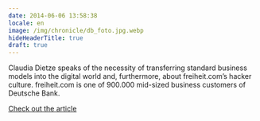```yaml
---
date: 2014-06-06 13:58:38
locale: en
image: /img/chronicle/db_foto.jpg.webp
hideHeaderTitle: true
draft: true
---
```


Claudia Dietze speaks of the necessity of transferring standard business models into the digital world and, furthermore, about freiheit.com’s hacker culture. freiheit.com is one of 900.000 mid-sized business customers of Deutsche Bank.

[Check out the article](https://www.deutsche-bank.de/pfb/data/docs/Einer_von_900.000_-_advertorial.pdf)
